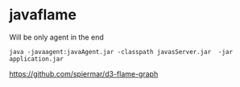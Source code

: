 # javaflame


Will be only agent in the end

`java -javaagent:javaAgent.jar -classpath javasServer.jar  -jar application.jar`

https://github.com/spiermar/d3-flame-graph

